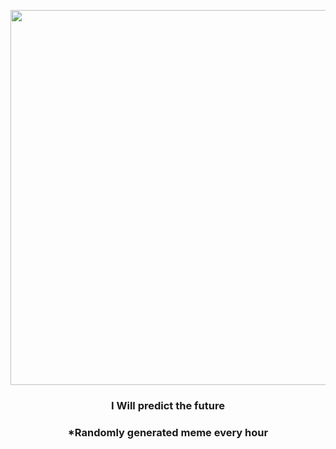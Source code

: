 <p align="center">
        <img src="https://i.redd.it/nmatrnglkpe91.jpg" width="600" height="600">
        </p>
        <h3 align="center">I Will predict the future</h3>
        <h3 align="center">*Randomly generated meme every hour</h3>
    